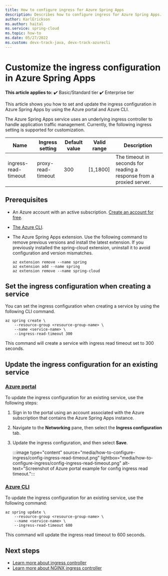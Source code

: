 ```yaml
---
title: How to configure ingress for Azure Spring Apps
description: Describes how to configure ingress for Azure Spring Apps.
author: KarlErickson
ms.author: haital
ms.service: spring-cloud
ms.topic: how-to
ms.date: 05/27/2022
ms.custom: devx-track-java, devx-track-azurecli
---
```


# Customize the ingress configuration in Azure Spring Apps

**This article applies to:** ✔️ Basic/Standard tier ✔️ Enterprise tier

This article shows you how to set and update the ingress configuration in Azure Spring Apps by using the Azure portal and Azure CLI.

The Azure Spring Apps service uses an underlying ingress controller to handle application traffic management. Currently, the following ingress setting is supported for customization.

| Name                 | Ingress setting    | Default value | Valid range | Description                                                          |
|----------------------|--------------------|---------------|-------------|----------------------------------------------------------------------|
| ingress-read-timeout | proxy-read-timeout | 300           | \[1,1800\]  | The timeout in seconds for reading a response from a proxied server. |

## Prerequisites

- An Azure account with an active subscription. [Create an account for free](https://azure.microsoft.com/free/?WT.mc_id=A261C142F).
- [The Azure CLI](/cli/azure/install-azure-cli).
- The Azure Spring Apps extension. Use the following command to remove previous versions and install the latest extension. If you previously installed the spring-cloud extension, uninstall it to avoid configuration and version mismatches.

  ```azurecli
  az extension remove --name spring
  az extension add --name spring
  az extension remove --name spring-cloud
  ```

## Set the ingress configuration when creating a service

You can set the ingress configuration when creating a service by using the following CLI command.

```azurecli
az spring create \
    --resource-group <resource-group-name> \
    --name <service-name> \
    --ingress-read-timeout 300
```

This command will create a service with ingress read timeout set to 300 seconds.

## Update the ingress configuration for an existing service

### [Azure portal](#tab/azure-portal)

To update the ingress configuration for an existing service, use the following steps:

1. Sign in to the portal using an account associated with the Azure subscription that contains the Azure Spring Apps instance.
2. Navigate to the **Networking** pane, then select the **Ingress configuration** tab.
3. Update the ingress configuration, and then select **Save**.

   :::image type="content" source="media/how-to-configure-ingress/config-ingress-read-timeout.png" lightbox="media/how-to-configure-ingress/config-ingress-read-timeout.png" alt-text="Screenshot of Azure portal example for config ingress read timeout.":::

### [Azure CLI](#tab/azure-cli)

To update the ingress configuration for an existing service, use the following command:

```azurecli
az spring update \
    --resource-group <resource-group-name> \
    --name <service-name> \
    --ingress-read-timeout 600
```

This command will update the ingress read timeout to 600 seconds.

## Next steps

- [Learn more about ingress controller](https://kubernetes.io/docs/concepts/services-networking/ingress-controllers)
- [Learn more about NGINX ingress controller](https://kubernetes.github.io/ingress-nginx)
